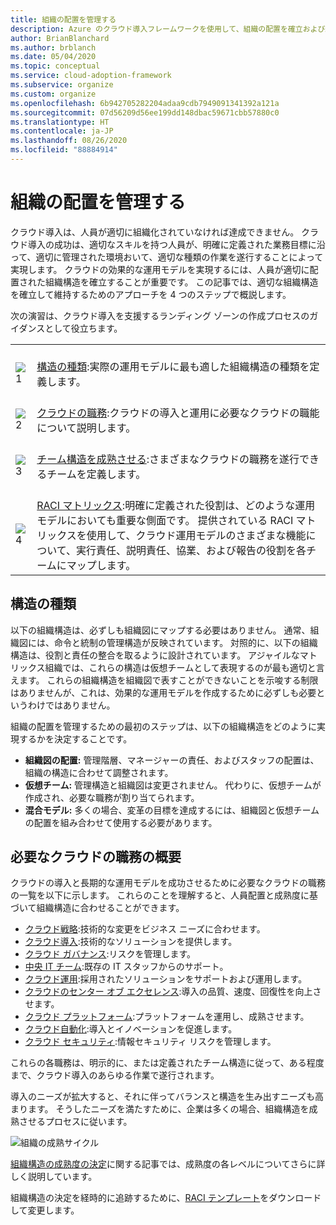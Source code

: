```yaml
---
title: 組織の配置を管理する
description: Azure のクラウド導入フレームワークを使用して、組織の配置を確立および維持する方法を学習します。
author: BrianBlanchard
ms.author: brblanch
ms.date: 05/04/2020
ms.topic: conceptual
ms.service: cloud-adoption-framework
ms.subservice: organize
ms.custom: organize
ms.openlocfilehash: 6b942705282204adaa9cdb7949091341392a121a
ms.sourcegitcommit: 07d56209d56ee199dd148dbac59671cbb57880c0
ms.translationtype: HT
ms.contentlocale: ja-JP
ms.lasthandoff: 08/26/2020
ms.locfileid: "88884914"
---
```

# <a name="manage-organizational-alignment"></a>組織の配置を管理する

クラウド導入は、人員が適切に組織化されていなければ達成できません。 クラウド導入の成功は、適切なスキルを持つ人員が、明確に定義された業務目標に沿って、適切に管理された環境おいて、適切な種類の作業を遂行することによって実現します。 クラウドの効果的な運用モデルを実現するには、人員が適切に配置された組織構造を確立することが重要です。 この記事では、適切な組織構造を確立して維持するためのアプローチを 4 つのステップで概説します。

次の演習は、クラウド導入を支援するランディング ゾーンの作成プロセスのガイダンスとして役立ちます。

|  |  |
|--|--|
| <br> ![1](../_images/icons/1.png) | <br> [構造の種類](#structure-type):実際の運用モデルに最も適した組織構造の種類を定義します。 |
| <br> ![2](../_images/icons/2.png) | <br> [クラウドの職務](#understand-required-cloud-functions):クラウドの導入と運用に必要なクラウドの職能について説明します。 |
| <br> ![3](../_images/icons/3.png) | <br> [チーム構造を成熟させる](./organization-structures.md):さまざまなクラウドの職務を遂行できるチームを定義します。 |
| <br> ![4](../_images/icons/4.png) | <br> [RACI マトリックス](./raci-alignment.md):明確に定義された役割は、どのような運用モデルにおいても重要な側面です。 提供されている RACI マトリックスを使用して、クラウド運用モデルのさまざまな機能について、実行責任、説明責任、協業、および報告の役割を各チームにマップします。 |

## <a name="structure-type"></a>構造の種類

以下の組織構造は、必ずしも組織図にマップする必要はありません。 通常、組織図には、命令と統制の管理構造が反映されています。 対照的に、以下の組織構造は、役割と責任の整合を取るように設計されています。 アジャイルなマトリックス組織では、これらの構造は仮想チームとして表現するのが最も適切と言えます。 これらの組織構造を組織図で表すことができないことを示唆する制限はありませんが、これは、効果的な運用モデルを作成するために必ずしも必要というわけではありません。

組織の配置を管理するための最初のステップは、以下の組織構造をどのように実現するかを決定することです。

- **組織図の配置:** 管理階層、マネージャーの責任、およびスタッフの配置は、組織の構造に合わせて調整されます。
- **仮想チーム:** 管理構造と組織図は変更されません。 代わりに、仮想チームが作成され、必要な職務が割り当てられます。
- **混合モデル:** 多くの場合、変革の目標を達成するには、組織図と仮想チームの配置を組み合わせて使用する必要があります。

## <a name="understand-required-cloud-functions"></a>必要なクラウドの職務の概要

クラウドの導入と長期的な運用モデルを成功させるために必要なクラウドの職務の一覧を以下に示します。 これらのことを理解すると、人員配置と成熟度に基づいて組織構造に合わせることができます。

- [クラウド戦略](./cloud-strategy.md):技術的な変更をビジネス ニーズに合わせます。
- [クラウド導入](./cloud-adoption.md):技術的なソリューションを提供します。
- [クラウド ガバナンス](./cloud-governance.md):リスクを管理します。
- [中央 IT チーム](./central-it.md):既存の IT スタッフからのサポート。
- [クラウド運用](./cloud-operations.md):採用されたソリューションをサポートおよび運用します。
- [クラウドのセンター オブ エクセレンス](./cloud-center-of-excellence.md):導入の品質、速度、回復性を向上させます。
- [クラウド プラットフォーム](./cloud-platform.md):プラットフォームを運用し、成熟させます。
- [クラウド自動化](./cloud-automation.md):導入とイノベーションを促進します。
- [クラウド セキュリティ](./cloud-security.md):情報セキュリティ リスクを管理します。

これらの各職務は、明示的に、または定義されたチーム構造に従って、ある程度まで、クラウド導入のあらゆる作業で遂行されます。

導入のニーズが拡大すると、それに伴ってバランスと構造を生み出すニーズも高まります。 そうしたニーズを満たすために、企業は多くの場合、組織構造を成熟させるプロセスに従います。

![組織の成熟サイクル](../_images/ready/org-ready-maturity.png)

[組織構造の成熟度の決定](./organization-structures.md)に関する記事では、成熟度の各レベルについてさらに詳しく説明しています。

組織構造の決定を経時的に追跡するために、[RACI テンプレート](https://raw.githubusercontent.com/microsoft/CloudAdoptionFramework/master/organize/raci-template.xlsx)をダウンロードして変更します。
